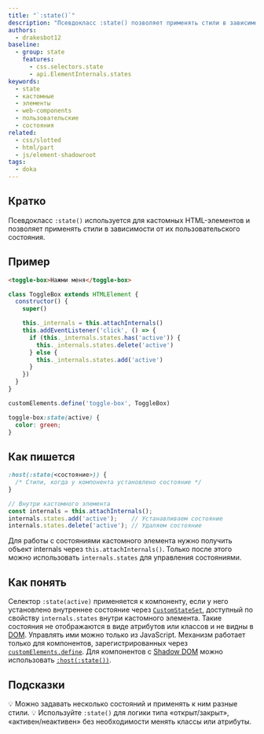 ```yaml
---
title: "`:state()`"
description: "Псевдокласс :state() позволяет применять стили в зависимости от пользовательского состояния компонента. Особенно полезен для стилизации кастомных элементов."
authors:
  - drakesbot12
baseline:
  - group: state
    features:
      - css.selectors.state
      - api.ElementInternals.states
keywords:
  - state
  - кастомные
  - элементы
  - web-components
  - пользовательские
  - состояния
related:
  - css/slotted
  - html/part
  - js/element-shadowroot
tags:
  - doka
---
```


## Кратко

Псевдокласс `:state()` используется для кастомных HTML-элементов и позволяет применять стили в зависимости от их пользовательского состояния.

## Пример

```html
<toggle-box>Нажми меня</toggle-box>
```

```js
class ToggleBox extends HTMLElement {
  constructor() {
    super()

    this._internals = this.attachInternals()
    this.addEventListener('click', () => {
      if (this._internals.states.has('active')) {
        this._internals.states.delete('active')
      } else {
        this._internals.states.add('active')
      }
    })
  }
}

customElements.define('toggle-box', ToggleBox)
```

```css
toggle-box:state(active) {
  color: green;
}
```

## Как пишется

```css
:host(:state(<состояние>)) {
  /* Стили, когда у компонента установлено состояние */
}
```

```js
// Внутри кастомного элемента
const internals = this.attachInternals();
internals.states.add('active');    // Устанавливаем состояние
internals.states.delete('active'); // Удаляем состояние
```

Для работы с состояниями кастомного элемента нужно получить объект internals через `this.attachInternals()`. Только после этого можно использовать `internals.states` для управления состояниями.

## Как понять

Селектор `:state(active)` применяется к компоненту, если у него установлено внутреннее состояние через [`CustomStateSet`](/js/customstateset/), доступный по свойству `internals.states` внутри кастомного элемента. Такие состояния не отображаются в виде атрибутов или классов и не видны в [DOM](/js/dom/). Управлять ими можно только из JavaScript. Механизм работает только для компонентов, зарегистрированных через [`customElements.define`](/js/window-customelements/). Для компонентов с [Shadow DOM](/js/shadowdom/) можно использовать [`:host(:state())`](/css/host/).

## Подсказки

💡 Можно задавать несколько состояний и применять к ним разные стили.
💡 Используйте `:state()` для логики типа «открыт/закрыт», «активен/неактивен» без необходимости менять классы или атрибуты.
